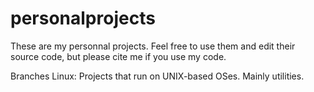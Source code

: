 # personalprojects
These are my personnal projects. Feel free to use them and edit their source code, but please cite me if you use my code.

Branches
Linux: Projects that run on UNIX-based OSes. Mainly utilities.
